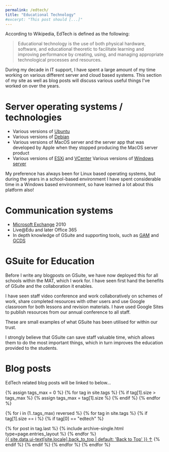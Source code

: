 ```yaml
---
permalink: /edtech/
title: "Educational Technology"
#excerpt: "This post should [...]"
---
```


According to Wikipedia, EdTech is defined as the following:

> Educational technology is the use of both physical hardware, software, and educational theoretic to facilitate learning and improving performance by creating, using, and managing appropriate technological processes and resources.

During my decade in IT support, I have spent a large amount of my time working on various different server and cloud based systems. This section of my site as well as blog posts will discuss various useful things I've worked on over the years.

# Server operating systems / technologies

* Various versions of [Ubuntu](www.ubuntu.com)
* Various versions of [Debian](www.debian.org)
* Various versions of MacOS server and the server app that was developed by Apple when they stopped producing the MacOS server product
* Various versions of [ESXi](https://www.vmware.com/uk/products/esxi-and-esx.html) and [VCenter](https://www.vmware.com/uk/products/vcenter-server.html)
Various versions of [Windows server](https://www.microsoft.com/en-gb/cloud-platform/windows-server)

My preference has always been for Linux based operating systems, but during the years in a school-based environment I have spent considerable time in a Windows based environment, so have learned a lot about this platform also!

# Communication systems

* [Microsoft Exchange](https://products.office.com/en-gb/exchange/microsoft-exchange-server) 2010
* Live@Edu and later Office 365
* In depth knowledge of GSuite and supporting tools, such as [GAM](https://github.com/jay0lee/GAM) and [GCDS](https://support.google.com/a/answer/6120989?hl=en) 

# GSuite for Education

Before I write any blogposts on GSuite, we have now deployed this for all schools within the MAT, which I work for. I have seen first hand the benefits of GSuite and the collaboration it enables.

I have seen staff video conference and work collaboratively on schemes of work, share completed resources with other users and use Google classroom for both lessons and revision materials. I have used Google Sites to publish resources from our annual conference to all staff.

These are small examples of what GSuite has been utilised for within our trust.

I strongly believe that GSuite can save staff valuable time, which allows them to do the most important things, which in turn improves the education provided to the students.

# Blog posts

EdTech related blog posts will be linked to below...

{% assign tags_max = 0 %}
{% for tag in site.tags %}
  {% if tag[1].size > tags_max %}
    {% assign tags_max = tag[1].size %}
  {% endif %}
{% endfor %}



{% for i in (1..tags_max) reversed %}
  {% for tag in site.tags %}
    {% if tag[1].size == i %}
    {% if tag[0] == "edtech" %}

<div class="entries-{{ page.entries_layout | default: 'list' }}">
          {% for post in tag.last %}
            {% include archive-single.html type=page.entries_layout %}
          {% endfor %}
</div>
<a href="#page-title" class="back-to-top">{{ site.data.ui-text[site.locale].back_to_top | default: 'Back to Top' }} &uarr;</a>
</section>
    {% endif %}
    {% endif %}
  {% endfor %}
{% endfor %}